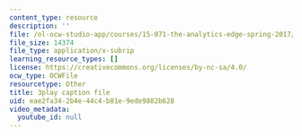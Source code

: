```yaml
---
content_type: resource
description: ''
file: /ol-ocw-studio-app/courses/15-071-the-analytics-edge-spring-2017/eae2fa342b4e44c4b81e9ede9882b628_lkrsGRNsoEU.srt
file_size: 14374
file_type: application/x-subrip
learning_resource_types: []
license: https://creativecommons.org/licenses/by-nc-sa/4.0/
ocw_type: OCWFile
resourcetype: Other
title: 3play caption file
uid: eae2fa34-2b4e-44c4-b81e-9ede9882b628
video_metadata:
  youtube_id: null
---
```

